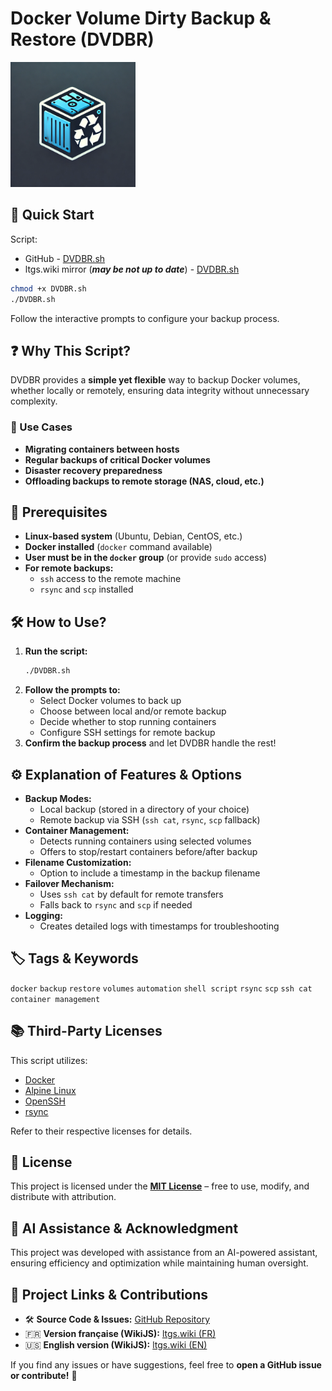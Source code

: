 # Docker Volume Dirty Backup & Restore (DVDBR)

<p align="left">
  <img src="https://raw.githubusercontent.com/RipleyBooya/DVDBR/refs/heads/main/DVDBR.webp" alt="SSH Tunnel Logo" width="200"/>
</p>

## 🚀 Quick Start

Script:
 - GitHub - [DVDBR.sh](https://raw.githubusercontent.com/RipleyBooya/DVDBR/refs/heads/main/DVDBR.sh "GitHub - RipleyBooya - DVDBR.sh")
 - ltgs.wiki mirror (***may be not up to date***) - [DVDBR.sh](https://ltgs.wiki/files/infotech/virt/docker/dvdbr/dvdbr.sh "ltgs.wiki - DVDBR.sh")

```bash
chmod +x DVDBR.sh
./DVDBR.sh
```

Follow the interactive prompts to configure your backup process.

## ❓ Why This Script?

DVDBR provides a **simple yet flexible** way to backup Docker volumes, whether locally or remotely, ensuring data integrity without unnecessary complexity.

### 🔹 Use Cases
- **Migrating containers between hosts**
- **Regular backups of critical Docker volumes**
- **Disaster recovery preparedness**
- **Offloading backups to remote storage (NAS, cloud, etc.)**

## 🔧 Prerequisites

- **Linux-based system** (Ubuntu, Debian, CentOS, etc.)
- **Docker installed** (`docker` command available)
- **User must be in the `docker` group** (or provide `sudo` access)
- **For remote backups:**
  - `ssh` access to the remote machine
  - `rsync` and `scp` installed

## 🛠 How to Use?

1. **Run the script:**  
   ```bash
   ./DVDBR.sh
   ```
2. **Follow the prompts to:**  
   - Select Docker volumes to back up  
   - Choose between local and/or remote backup  
   - Decide whether to stop running containers  
   - Configure SSH settings for remote backup  
3. **Confirm the backup process** and let DVDBR handle the rest!

## ⚙️ Explanation of Features & Options

- **Backup Modes:**
  - Local backup (stored in a directory of your choice)
  - Remote backup via SSH (`ssh cat`, `rsync`, `scp` fallback)
- **Container Management:**
  - Detects running containers using selected volumes
  - Offers to stop/restart containers before/after backup
- **Filename Customization:**
  - Option to include a timestamp in the backup filename
- **Failover Mechanism:**
  - Uses `ssh cat` by default for remote transfers
  - Falls back to `rsync` and `scp` if needed
- **Logging:**
  - Creates detailed logs with timestamps for troubleshooting

## 🏷️ Tags & Keywords

`docker` `backup` `restore` `volumes` `automation` `shell script` `rsync` `scp` `ssh cat` `container management`

## 📚 Third-Party Licenses

This script utilizes:
- [Docker](https://www.docker.com/)
- [Alpine Linux](https://www.alpinelinux.org/)
- [OpenSSH](https://www.openssh.com/)
- [rsync](https://rsync.samba.org/)

Refer to their respective licenses for details.

## 📜 License

This project is licensed under the **[MIT License](https://github.com/RipleyBooya/DVDBR/blob/main/LICENSE)** – free to use, modify, and distribute with attribution.

## 🤖 AI Assistance & Acknowledgment

This project was developed with assistance from an AI-powered assistant, ensuring efficiency and optimization while maintaining human oversight.

## 🔗 Project Links & Contributions

- 🛠 **Source Code & Issues:** [GitHub Repository](https://github.com/RipleyBooya/DVDBR)  
- 🇫🇷 **Version française (WikiJS):** [ltgs.wiki (FR)](https://ltgs.wiki/fr/InfoTech/Virt/Docker/DVDBR) 
- 🇺🇸 **English version (WikiJS):** [ltgs.wiki (EN)](https://ltgs.wiki/en/InfoTech/Virt/Docker/DVDBR) 

If you find any issues or have suggestions, feel free to **open a GitHub issue or contribute!** 🚀
